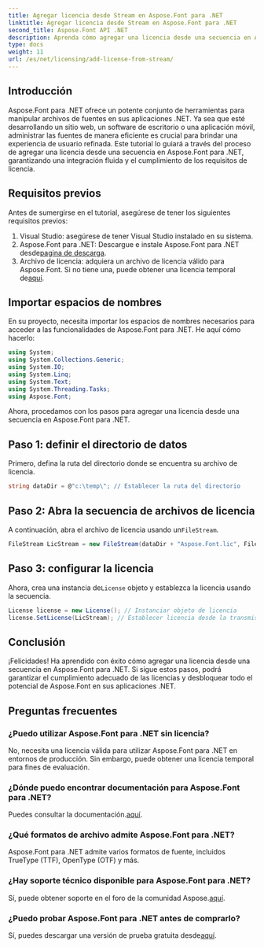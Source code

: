 ```yaml
---
title: Agregar licencia desde Stream en Aspose.Font para .NET
linktitle: Agregar licencia desde Stream en Aspose.Font para .NET
second_title: Aspose.Font API .NET
description: Aprenda cómo agregar una licencia desde una secuencia en Aspose.Font para .NET. Garantice el cumplimiento de las licencias y desbloquee las capacidades de manipulación de fuentes sin esfuerzo.
type: docs
weight: 11
url: /es/net/licensing/add-license-from-stream/
---
```

## Introducción
Aspose.Font para .NET ofrece un potente conjunto de herramientas para manipular archivos de fuentes en sus aplicaciones .NET. Ya sea que esté desarrollando un sitio web, un software de escritorio o una aplicación móvil, administrar las fuentes de manera eficiente es crucial para brindar una experiencia de usuario refinada. Este tutorial lo guiará a través del proceso de agregar una licencia desde una secuencia en Aspose.Font para .NET, garantizando una integración fluida y el cumplimiento de los requisitos de licencia.
## Requisitos previos
Antes de sumergirse en el tutorial, asegúrese de tener los siguientes requisitos previos:
1. Visual Studio: asegúrese de tener Visual Studio instalado en su sistema.
2.  Aspose.Font para .NET: Descargue e instale Aspose.Font para .NET desde[pagina de descarga](https://releases.aspose.com/font/net/).
3.  Archivo de licencia: adquiera un archivo de licencia válido para Aspose.Font. Si no tiene una, puede obtener una licencia temporal de[aquí](https://purchase.aspose.com/temporary-license/).

## Importar espacios de nombres
En su proyecto, necesita importar los espacios de nombres necesarios para acceder a las funcionalidades de Aspose.Font para .NET. He aquí cómo hacerlo:
```csharp
using System;
using System.Collections.Generic;
using System.IO;
using System.Linq;
using System.Text;
using System.Threading.Tasks;
using Aspose.Font;
```
Ahora, procedamos con los pasos para agregar una licencia desde una secuencia en Aspose.Font para .NET.
## Paso 1: definir el directorio de datos
Primero, defina la ruta del directorio donde se encuentra su archivo de licencia.
```csharp
string dataDir = @"c:\temp\"; // Establecer la ruta del directorio
```
## Paso 2: Abra la secuencia de archivos de licencia
 A continuación, abra el archivo de licencia usando un`FileStream`.
```csharp
FileStream LicStream = new FileStream(dataDir + "Aspose.Font.lic", FileMode.Open); // Abrir secuencia de archivos de licencia
```
## Paso 3: configurar la licencia
 Ahora, crea una instancia de`License` objeto y establezca la licencia usando la secuencia.
```csharp
License license = new License(); // Instanciar objeto de licencia
license.SetLicense(LicStream); // Establecer licencia desde la transmisión
```

## Conclusión
¡Felicidades! Ha aprendido con éxito cómo agregar una licencia desde una secuencia en Aspose.Font para .NET. Si sigue estos pasos, podrá garantizar el cumplimiento adecuado de las licencias y desbloquear todo el potencial de Aspose.Font en sus aplicaciones .NET.
## Preguntas frecuentes
### ¿Puedo utilizar Aspose.Font para .NET sin licencia?
No, necesita una licencia válida para utilizar Aspose.Font para .NET en entornos de producción. Sin embargo, puede obtener una licencia temporal para fines de evaluación.
### ¿Dónde puedo encontrar documentación para Aspose.Font para .NET?
 Puedes consultar la documentación.[aquí](https://reference.aspose.com/font/net/).
### ¿Qué formatos de archivo admite Aspose.Font para .NET?
Aspose.Font para .NET admite varios formatos de fuente, incluidos TrueType (TTF), OpenType (OTF) y más.
### ¿Hay soporte técnico disponible para Aspose.Font para .NET?
 Sí, puede obtener soporte en el foro de la comunidad Aspose.[aquí](https://forum.aspose.com/c/font/41).
### ¿Puedo probar Aspose.Font para .NET antes de comprarlo?
 Sí, puedes descargar una versión de prueba gratuita desde[aquí](https://releases.aspose.com/).